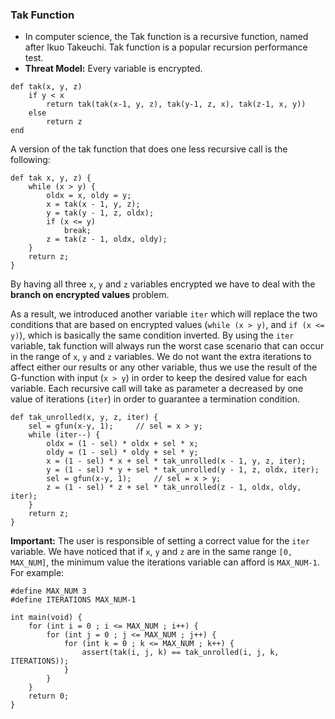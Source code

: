 ### Tak Function
* In computer science, the Tak function is a recursive function, named after Ikuo Takeuchi. Tak function is a popular recursion performance test.
* __Threat Model:__ Every variable is encrypted.
``` 
def tak(x, y, z)
    if y < x
        return tak(tak(x-1, y, z), tak(y-1, z, x), tak(z-1, x, y))
    else
        return z
end
```

A version of the tak function that does one less recursive call is the following:
```
def tak x, y, z) {
    while (x > y) {
        oldx = x, oldy = y;
        x = tak(x - 1, y, z);
        y = tak(y - 1, z, oldx);
        if (x <= y) 
            break;
        z = tak(z - 1, oldx, oldy);
    }
    return z;
}
```

By having all three ```x```, ```y``` and ```z``` variables encrypted we have to deal with the **branch on encrypted values** problem. 

As a result, we introduced another variable ```iter``` which will replace the two conditions that are based on encrypted values (```while (x > y)```, and ```if (x <= y)```), which is basically the same condition inverted. By using the ```iter``` variable, tak function will always run the worst case scenario that can occur in the range of ```x```, ```y``` and ```z``` variables. We do not want the extra iterations to affect either our results or any other variable, thus we use the result of the G-function with input (```x > y```) in order to keep the desired value for each variable.
Each recursive call will take as parameter a decreased by one value of iterations (```iter```) in order to guarantee a termination condition.

```
def tak_unrolled(x, y, z, iter) {
    sel = gfun(x-y, 1);     // sel = x > y;
    while (iter--) {
        oldx = (1 - sel) * oldx + sel * x;
        oldy = (1 - sel) * oldy + sel * y;
        x = (1 - sel) * x + sel * tak_unrolled(x - 1, y, z, iter);    
        y = (1 - sel) * y + sel * tak_unrolled(y - 1, z, oldx, iter);
        sel = gfun(x-y, 1);     // sel = x > y;
        z = (1 - sel) * z + sel * tak_unrolled(z - 1, oldx, oldy, iter);
    }
    return z;
}
```

**Important:** The user is responsible of setting a correct value for the ```iter``` variable. We have noticed that if ```x```, ```y``` and ```z``` are in the same range ```[0, MAX_NUM]```, the minimum value the iterations variable can afford is ```MAX_NUM-1```.
For example:
```
#define MAX_NUM 3
#define ITERATIONS MAX_NUM-1

int main(void) {
    for (int i = 0 ; i <= MAX_NUM ; i++) {
        for (int j = 0 ; j <= MAX_NUM ; j++) {
            for (int k = 0 ; k <= MAX_NUM ; k++) {
                assert(tak(i, j, k) == tak_unrolled(i, j, k, ITERATIONS));
            }
        }
    }
    return 0;
}
```
